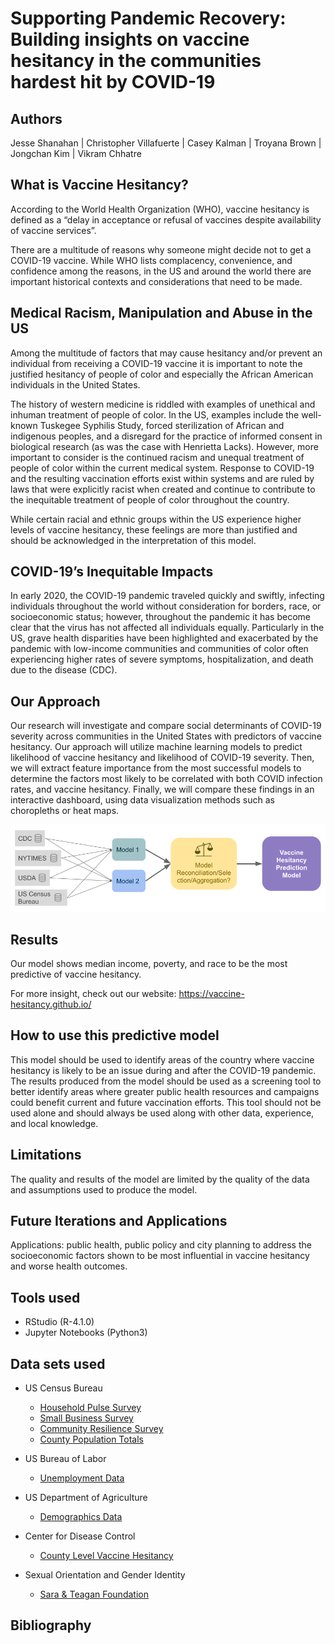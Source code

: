 # Supporting Pandemic Recovery: Building insights on vaccine hesitancy in the communities hardest hit by COVID-19

## Authors
Jesse Shanahan | Christopher Villafuerte | Casey Kalman | Troyana Brown | Jongchan Kim | Vikram Chhatre

## What is Vaccine Hesitancy?
According to the World Health Organization (WHO), vaccine hesitancy is defined as a “delay in acceptance or refusal of vaccines despite availability of vaccine services”.

There are a multitude of reasons why someone might decide not to get a COVID-19 vaccine. While WHO lists complacency, convenience, and confidence among the reasons, in the US and around the world there are important historical contexts and considerations that need to be made. 

## Medical Racism, Manipulation and Abuse in the US
Among the multitude of factors that may cause hesitancy and/or prevent an individual from receiving a COVID-19 vaccine it is important to note the justified hesitancy of people of color and especially the African American individuals in the United States.

The history of western medicine is riddled with examples of unethical and inhuman treatment of people of color. In the US, examples include the well-known Tuskegee Syphilis Study, forced sterilization of African and indigenous peoples, and a disregard for the practice of informed consent in biological research (as was the case with Henrietta Lacks). However, more important to consider is the continued racism and unequal treatment of people of color within the current medical system. Response to COVID-19 and the resulting vaccination efforts exist within systems and are ruled by laws that were explicitly racist when created and continue to contribute to the inequitable treatment of people of color throughout the country.

While certain racial and ethnic groups within the US experience higher levels of vaccine hesitancy, these feelings are more than justified and should be acknowledged in the interpretation of this model.

## COVID-19’s Inequitable Impacts
In early 2020, the COVID-19 pandemic traveled quickly and swiftly, infecting individuals throughout the world without consideration for borders, race, or socioeconomic status; however, throughout the pandemic it has become clear that the virus has not affected all individuals equally. Particularly in the US, grave health disparities have been highlighted and exacerbated by the pandemic with low-income communities and communities of color often experiencing higher rates of severe symptoms, hospitalization, and death due to the disease (CDC). 

## Our Approach
Our research will investigate and compare social determinants of COVID-19 severity across communities in the United States with predictors of vaccine hesitancy. Our approach will utilize machine learning models to predict likelihood of vaccine hesitancy and likelihood of COVID-19 severity. Then, we will extract feature importance from the most successful models to determine the factors most likely to be correlated with both COVID infection rates, and vaccine hesitancy. Finally, we will compare these findings in an interactive dashboard, using data visualization methods such as choropleths or heat maps.

![Workflow Diagram](/images/workflowDiagram.png)

## Results
Our model shows median income, poverty, and race to be the most predictive of vaccine hesitancy. 

For more insight, check out our website: https://vaccine-hesitancy.github.io/

## How to use this predictive model
This model should be used to identify areas of the country where vaccine hesitancy is likely to be an issue during and after the COVID-19 pandemic. The results produced from the model should be used as a screening tool to better identify areas where greater public health resources and campaigns could benefit current and future vaccination efforts. 
This tool should not be used alone and should always be used along with other data, experience, and local knowledge.


## Limitations
The quality and results of the model are limited by the quality of the data and assumptions used to produce the model.

## Future Iterations and Applications
Applications: public health, public policy and city planning to address the socioeconomic factors shown to be most influential in vaccine hesitancy and worse health outcomes.

## Tools used
- RStudio (R-4.1.0)
- Jupyter Notebooks (Python3)

## Data sets used

- US Census Bureau
	- [Household Pulse Survey](https://www.census.gov/programs-surveys/household-pulse-survey/data.html)
	- [Small Business Survey](https://experience.arcgis.com/experience/0a2101a6bc6d41159cb0f4ee9cf38a7f/)
	- [Community Resilience Survey](https://experience.arcgis.com/experience/b0341fa9b237456c9a9f1758c15cde8d/)
	- [County Population Totals](https://www.ers.usda.gov/data-products/county-level-data-sets/)

- US Bureau of Labor	
	- [Unemployment Data](https://www.bls.gov/web/laus/laumstrk.htm)
	
- US Department of Agriculture
	- [Demographics Data](https://www.ers.usda.gov/data-products/county-level-data-sets/)

- Center for Disease Control
	- [County Level Vaccine Hesitancy](https://data.cdc.gov/stories/s/Vaccine-Hesitancy-for-COVID-19/cnd2-a6zw/)

- Sexual Orientation and Gender Identity
	- [Sara & Teagan Foundation](https://www.teganandsarafoundation.org/tsf-covid-survey)

## Bibliography


